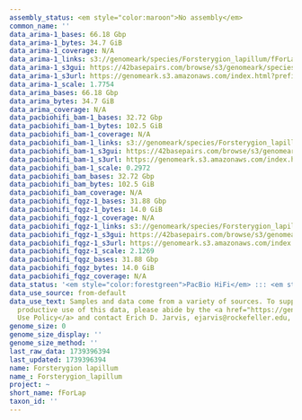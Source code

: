 ```yaml
---
assembly_status: <em style="color:maroon">No assembly</em>
common_name: ''
data_arima-1_bases: 66.18 Gbp
data_arima-1_bytes: 34.7 GiB
data_arima-1_coverage: N/A
data_arima-1_links: s3://genomeark/species/Forsterygion_lapillum/fForLap1/genomic_data/arima/<br>
data_arima-1_s3gui: https://42basepairs.com/browse/s3/genomeark/species/Forsterygion_lapillum/fForLap1/genomic_data/arima/
data_arima-1_s3url: https://genomeark.s3.amazonaws.com/index.html?prefix=species/Forsterygion_lapillum/fForLap1/genomic_data/arima/
data_arima-1_scale: 1.7754
data_arima_bases: 66.18 Gbp
data_arima_bytes: 34.7 GiB
data_arima_coverage: N/A
data_pacbiohifi_bam-1_bases: 32.72 Gbp
data_pacbiohifi_bam-1_bytes: 102.5 GiB
data_pacbiohifi_bam-1_coverage: N/A
data_pacbiohifi_bam-1_links: s3://genomeark/species/Forsterygion_lapillum/fForLap1/genomic_data/pacbio_hifi/<br>
data_pacbiohifi_bam-1_s3gui: https://42basepairs.com/browse/s3/genomeark/species/Forsterygion_lapillum/fForLap1/genomic_data/pacbio_hifi/
data_pacbiohifi_bam-1_s3url: https://genomeark.s3.amazonaws.com/index.html?prefix=species/Forsterygion_lapillum/fForLap1/genomic_data/pacbio_hifi/
data_pacbiohifi_bam-1_scale: 0.2972
data_pacbiohifi_bam_bases: 32.72 Gbp
data_pacbiohifi_bam_bytes: 102.5 GiB
data_pacbiohifi_bam_coverage: N/A
data_pacbiohifi_fqgz-1_bases: 31.88 Gbp
data_pacbiohifi_fqgz-1_bytes: 14.0 GiB
data_pacbiohifi_fqgz-1_coverage: N/A
data_pacbiohifi_fqgz-1_links: s3://genomeark/species/Forsterygion_lapillum/fForLap1/genomic_data/pacbio_hifi/<br>
data_pacbiohifi_fqgz-1_s3gui: https://42basepairs.com/browse/s3/genomeark/species/Forsterygion_lapillum/fForLap1/genomic_data/pacbio_hifi/
data_pacbiohifi_fqgz-1_s3url: https://genomeark.s3.amazonaws.com/index.html?prefix=species/Forsterygion_lapillum/fForLap1/genomic_data/pacbio_hifi/
data_pacbiohifi_fqgz-1_scale: 2.1269
data_pacbiohifi_fqgz_bases: 31.88 Gbp
data_pacbiohifi_fqgz_bytes: 14.0 GiB
data_pacbiohifi_fqgz_coverage: N/A
data_status: '<em style="color:forestgreen">PacBio HiFi</em> ::: <em style="color:forestgreen">Arima</em>'
data_use_source: from-default
data_use_text: Samples and data come from a variety of sources. To support fair and
  productive use of this data, please abide by the <a href="https://genome10k.soe.ucsc.edu/data-use-policies/">Data
  Use Policy</a> and contact Erich D. Jarvis, ejarvis@rockefeller.edu, with any questions.
genome_size: 0
genome_size_display: ''
genome_size_method: ''
last_raw_data: 1739396394
last_updated: 1739396394
name: Forsterygion lapillum
name_: Forsterygion_lapillum
project: ~
short_name: fForLap
taxon_id: ''
---
```

